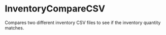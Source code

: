 # InventoryCompareCSV
Compares two different inventory CSV files to see if the inventory quantity matches.
